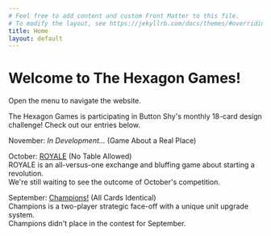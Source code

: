 ```yaml
---
# Feel free to add content and custom Front Matter to this file.
# To modify the layout, see https://jekyllrb.com/docs/themes/#overriding-theme-defaults
title: Home
layout: default
---
```

# Welcome to The Hexagon Games!  
Open the menu to navigate the website.     

The Hexagon Games is participating in Button Shy's monthly 18-card design challenge! Check out our entries below.  

November: *In Development...* (Game About a Real Place)   

October: [ROYALE](/royale/ "ROYALE") (No Table Allowed)  
  ROYALE is an all-versus-one exchange and bluffing game about starting a revolution.  
  We're still waiting to see the outcome of October's competition.  

September: [Champions!](/champions/ "Champions") (All Cards Identical)  
  Champions is a two-player strategic face-off with a unique unit upgrade system.  
  Champions didn't place in the contest for September.  
